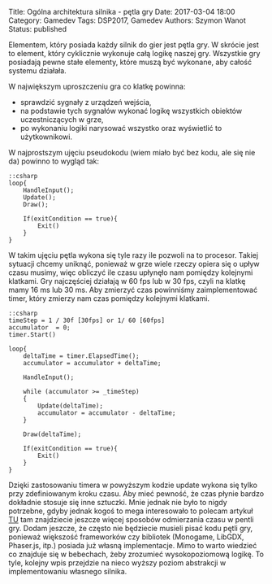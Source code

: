 Title: Ogólna architektura silnika - pętla gry
Date: 2017-03-04 18:00
Category: Gamedev
Tags: DSP2017, Gamedev
Authors: Szymon Wanot
Status: published

Elementem, który posiada każdy silnik do gier jest pętla gry. W skrócie jest to element, który cyklicznie wykonuje całą logikę naszej gry. Wszystkie gry posiadają pewne stałe elementy, które muszą być wykonane, aby całość systemu działała.

W największym uproszczeniu gra co klatkę powinna:

- sprawdzić sygnały z urządzeń wejścia,
- na podstawie tych sygnałów wykonać logikę wszystkich obiektów uczestniczących w grze,
- po wykonaniu logiki narysować wszystko oraz wyświetlić to użytkownikowi.

W najprostszym ujęciu pseudokodu (wiem miało być bez kodu, ale się nie da) powinno to wygląd tak:
    
    ::csharp
    loop{
	    HandleInput();
	    Update();
	    Draw();
	
        If(exitCondition == true){
		    Exit()
	    }
    }

W takim ujęciu pętla wykona się tyle razy ile pozwoli na to procesor. Takiej sytuacji chcemy uniknąć, ponieważ w grze wiele rzeczy opiera się o upływ czasu musimy, więc obliczyć ile czasu upłynęło nam pomiędzy kolejnymi klatkami. Gry najczęściej działają w 60 fps lub w 30 fps, czyli na klatkę mamy 16 ms lub 30 ms. Aby zmierzyć czas powinniśmy zaimplementować timer, który zmierzy nam czas pomiędzy kolejnymi klatkami. 

    ::csharp
    timeStep = 1 / 30f [30fps] or 1/ 60 [60fps]
    accumulator  = 0;
    timer.Start()
    
    loop{
	    deltaTime = timer.ElapsedTime();
	    accumulator = accumulator + deltaTime;
	
        HandleInput();
	
        while (accumulator >= _timeStep)
        {
            Update(deltaTime);
            accumulator = accumulator - deltaTime;
        }
	
        Draw(deltaTime);
	
        If(exitCondition == true){
		    Exit()
	    }
    }

Dzięki zastosowaniu timera w powyższym kodzie update wykona się tylko przy zdefiniowanym kroku czasu. Aby mieć  pewność, że czas płynie bardzo dokładnie stosuje się inne sztuczki. Mnie jednak nie było to nigdy potrzebne, gdyby jednak kogoś to mega interesowało to polecam artykuł [TU](http://gafferongames.com/game-physics/fix-your-timestep/) tam znajdziecie jeszcze więcej sposobów odmierzania czasu w pentli gry. Dodam jeszcze, że często nie będziecie musieli pisać kodu pętli gry, ponieważ większość frameworków czy bibliotek (Monogame, LibGDX, Phaser.js, itp.) posiada już własną implementacje. Mimo to warto wiedzieć co znajduje się w bebechach, żeby zrozumieć wysokopoziomową logikę. To tyle, kolejny wpis przejdzie na nieco wyższy poziom abstrakcji w implementowaniu własnego silnika.
